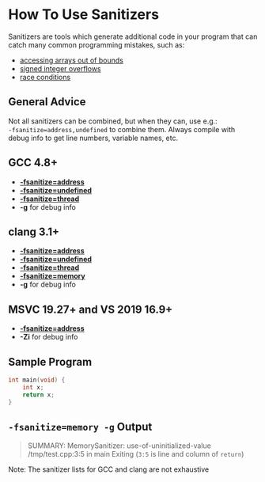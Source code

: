 <!-- alias asan -->

# How To Use Sanitizers

Sanitizers are tools which generate additional code in your program that can catch many common programming mistakes,
such as:
- [accessing arrays out of bounds](https://cwe.mitre.org/data/definitions/125.html)
- [signed integer overflows](https://cwe.mitre.org/data/definitions/190.html)
- [race conditions](https://cwe.mitre.org/data/definitions/362.html)

## General Advice

Not all sanitizers can be combined, but when they can, use e.g.:  
`-fsanitize=address,undefined` to combine them.
Always compile with debug info to get line numbers, variable names, etc.

<!-- inline -->
## GCC 4.8+
- **[-fsanitize=address](https://gcc.gnu.org/onlinedocs/gcc/Instrumentation-Options.html#:~:text=-fsanitize%3Daddress)**
- **[-fsanitize=undefined](https://gcc.gnu.org/onlinedocs/gcc/Instrumentation-Options.html#:~:text=-fsanitize%3Dundefined)**
- **[-fsanitize=thread](https://gcc.gnu.org/onlinedocs/gcc/Instrumentation-Options.html#:~:text=ThreadSanitizer)**
- **-g** for debug info

<!-- inline -->
## clang 3.1+
- **[-fsanitize=address](https://clang.llvm.org/docs/AddressSanitizer.html)**
- **[-fsanitize=undefined](https://clang.llvm.org/docs/UndefinedBehaviorSanitizer.html)**
- **[-fsanitize=thread](https://clang.llvm.org/docs/ThreadSanitizer.html)**
- **[-fsanitize=memory](https://clang.llvm.org/docs/MemorySanitizer.html)**
- **-g** for debug info

<!-- inline -->
## MSVC 19.27+ and VS 2019 16.9+
- **[-fsanitize=address](https://docs.microsoft.com/en-us/cpp/sanitizers/asan?view=msvc-160)**
- **-Zi** for debug info

<!-- inline -->
## Sample Program
```cpp
int main(void) {
    int x;
    return x;
}
```

<!-- inline -->
## `-fsanitize=memory -g` Output
> SUMMARY: MemorySanitizer: use-of-uninitialized-value /tmp/test.cpp:3:5 in main
> Exiting
(`3:5` is line and column of `return`)

<!-- footer -->
Note: The sanitizer lists for GCC and clang are not exhaustive
